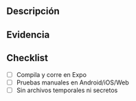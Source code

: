 ﻿## Descripción
<!-- Qué cambia y por qué -->

## Evidencia
<!-- Capturas, GIF, o pasos para probar -->

## Checklist
- [ ] Compila y corre en Expo
- [ ] Pruebas manuales en Android/iOS/Web
- [ ] Sin archivos temporales ni secretos
